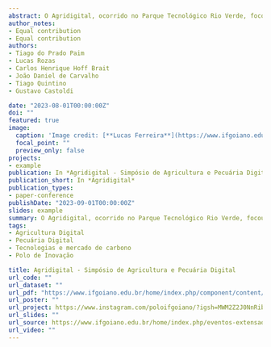 ```yaml
---
abstract: O Agridigital, ocorrido no Parque Tecnológico Rio Verde, focou no mercado de créditos de carbono na agropecuária. Iniciou com Tiago do Prado Paim abordando o cenário científico brasileiro do tema. Discussões seguiram sobre metodologias para inventário de carbono, destacando-se as falas de Lucas Rozas e Carlos Henrique Hoff Brait sobre amostragem e análise de solo. João Daniel de Carvalho apresentou estratégias para comercialização da fixação de carbono, enquanto Tiago Quintino explorou as vantagens econômicas para produtores rurais. O evento visou esclarecer dúvidas e promover práticas sustentáveis no setor, conforme destacado por Gustavo Castoldi.
author_notes:
- Equal contribution
- Equal contribution
authors:
- Tiago do Prado Paim
- Lucas Rozas
- Carlos Henrique Hoff Brait
- João Daniel de Carvalho
- Tiago Quintino
- Gustavo Castoldi

date: "2023-08-01T00:00:00Z"
doi: ""
featured: true
image:
  caption: 'Image credit: [**Lucas Ferreira**](https://www.ifgoiano.edu.br/home/index.php/component/content/article/324-destaque-polo-de-inovacao/23729-evento-discute-mercado-de-carbono.html?Itemid=101)'
  focal_point: ""
  preview_only: false
projects:
- example
publication: In *Agridigital - Simpósio de Agricultura e Pecuária Digital*
publication_short: In *Agridigital*
publication_types:
- paper-conference
publishDate: "2023-09-01T00:00:00Z"
slides: example
summary: O Agridigital, ocorrido no Parque Tecnológico Rio Verde, focou no mercado de créditos de carbono na agropecuária. Iniciou com Tiago do Prado Paim abordando o cenário científico brasileiro do tema. Discussões seguiram sobre metodologias para inventário de carbono, destacando-se as falas de Lucas Rozas e Carlos Henrique Hoff Brait sobre amostragem e análise de solo. João Daniel de Carvalho apresentou estratégias para comercialização da fixação de carbono, enquanto Tiago Quintino explorou as vantagens econômicas para produtores rurais. O evento visou esclarecer dúvidas e promover práticas sustentáveis no setor, conforme destacado por Gustavo Castoldi.
tags: 
- Agricultura Digital
- Pecuária Digital
- Tecnologias e mercado de carbono
- Polo de Inovação

title: Agridigital - Simpósio de Agricultura e Pecuária Digital
url_code: ""
url_dataset: ""
url_pdf: "https://www.ifgoiano.edu.br/home/index.php/component/content/article/324-destaque-polo-de-inovacao/23729-evento-discute-mercado-de-carbono.html?Itemid=101"
url_poster: ""
url_project: https://www.instagram.com/poloifgoiano/?igsh=MWM2Z2J0NnRib3NzZA%3D%3D
url_slides: ""
url_source: https://www.ifgoiano.edu.br/home/index.php/eventos-extensao-polo-2/23596-eventos-2023.html
url_video: ""
---
```


